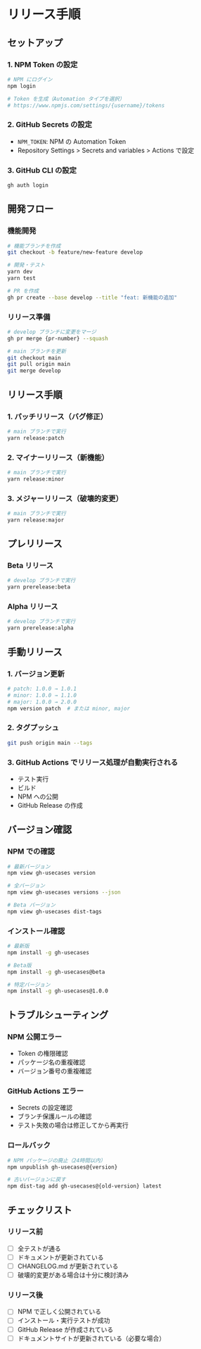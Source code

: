 # リリース手順

## セットアップ

### 1. NPM Token の設定
```bash
# NPM にログイン
npm login

# Token を生成（Automation タイプを選択）
# https://www.npmjs.com/settings/{username}/tokens
```

### 2. GitHub Secrets の設定
- `NPM_TOKEN`: NPM の Automation Token
- Repository Settings > Secrets and variables > Actions で設定

### 3. GitHub CLI の設定
```bash
gh auth login
```

## 開発フロー

### 機能開発
```bash
# 機能ブランチを作成
git checkout -b feature/new-feature develop

# 開発・テスト
yarn dev
yarn test

# PR を作成
gh pr create --base develop --title "feat: 新機能の追加"
```

### リリース準備
```bash
# develop ブランチに変更をマージ
gh pr merge {pr-number} --squash

# main ブランチを更新
git checkout main
git pull origin main
git merge develop
```

## リリース手順

### 1. パッチリリース（バグ修正）
```bash
# main ブランチで実行
yarn release:patch
```

### 2. マイナーリリース（新機能）
```bash
# main ブランチで実行
yarn release:minor
```

### 3. メジャーリリース（破壊的変更）
```bash
# main ブランチで実行
yarn release:major
```

## プレリリース

### Beta リリース
```bash
# develop ブランチで実行
yarn prerelease:beta
```

### Alpha リリース
```bash
# develop ブランチで実行
yarn prerelease:alpha
```

## 手動リリース

### 1. バージョン更新
```bash
# patch: 1.0.0 → 1.0.1
# minor: 1.0.0 → 1.1.0
# major: 1.0.0 → 2.0.0
npm version patch  # または minor, major
```

### 2. タグプッシュ
```bash
git push origin main --tags
```

### 3. GitHub Actions でリリース処理が自動実行される
- テスト実行
- ビルド
- NPM への公開
- GitHub Release の作成

## バージョン確認

### NPM での確認
```bash
# 最新バージョン
npm view gh-usecases version

# 全バージョン
npm view gh-usecases versions --json

# Beta バージョン
npm view gh-usecases dist-tags
```

### インストール確認
```bash
# 最新版
npm install -g gh-usecases

# Beta版
npm install -g gh-usecases@beta

# 特定バージョン
npm install -g gh-usecases@1.0.0
```

## トラブルシューティング

### NPM 公開エラー
- Token の権限確認
- パッケージ名の重複確認
- バージョン番号の重複確認

### GitHub Actions エラー
- Secrets の設定確認
- ブランチ保護ルールの確認
- テスト失敗の場合は修正してから再実行

### ロールバック
```bash
# NPM パッケージの廃止（24時間以内）
npm unpublish gh-usecases@{version}

# 古いバージョンに戻す
npm dist-tag add gh-usecases@{old-version} latest
```

## チェックリスト

### リリース前
- [ ] 全テストが通る
- [ ] ドキュメントが更新されている
- [ ] CHANGELOG.md が更新されている
- [ ] 破壊的変更がある場合は十分に検討済み

### リリース後
- [ ] NPM で正しく公開されている
- [ ] インストール・実行テストが成功
- [ ] GitHub Release が作成されている
- [ ] ドキュメントサイトが更新されている（必要な場合）